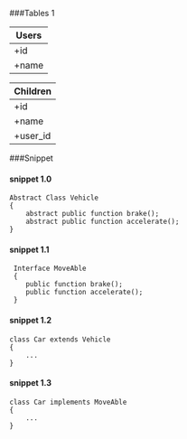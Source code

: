 ###Tables 1

|Users|
|---|
|+id|
|+name|

|Children|
|---|
|+id|
|+name|
|+user_id|

###Snippet
#### snippet 1.0
```
Abstract Class Vehicle 
{
    abstract public function brake();
    abstract public function accelerate();
}
```
#### snippet 1.1
```
 Interface MoveAble 
 {
    public function brake();
    public function accelerate();
 }
```
#### snippet 1.2
```
class Car extends Vehicle 
{
    ...
}
```
#### snippet 1.3
```
class Car implements MoveAble 
{
    ...
}
```